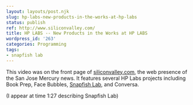 ```yaml
---
layout: layouts/post.njk
slug: hp-labs-new-products-in-the-works-at-hp-labs
status: publish
ref: http://www.siliconvalley.com/
title: HP LABS -- New Products in the Works at HP LABS
wordpress_id: '263'
categories: Programming
tags:
- snapfish lab
---
```


This video was on the front page of [siliconvalley.com](http://www.siliconvalley.com/), the web presence of the San Jose Mercury news.  It features several HP Labs projects including Book Prep, Face Bubbles, [Snapfish Lab](http://www.snapfishlab.com), and Conversa.


(I appear at time 1:27 describing Snapfish Lab)


